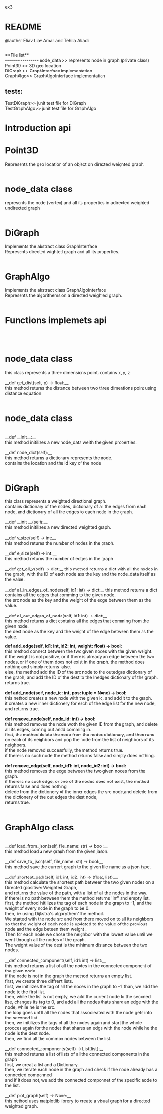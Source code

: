 ex3 <h1>  README</h1>
@auther Eliav Liav Amar and Tehila Abadi</p>

<br>
**File list** <br>
-----------------
node_data >>		represents node in graph (private class)<br>
Point3D >>                                 3D geo location <br>
DiGraph >>                                GraphInterface implementation<br>
GraphAlgo>>	  	GraphAlgoInterface implementation<br>
  
**tests:**<br>
--------------------
TestDiGraph>>		junit test file for DiGraph<br>
TestGraphAlgo>>		junit test file for GraphAlgo<br>

<h1>Introduction api</h1>

<h1>Point3D </h1>
Represents the  geo location of an object on directed weighted graph.<br>
<br>
<h1>node_data class</h1>
represents the node (vertex) and all its properties in adirected weighted undirected graph<br>
<br>
<h1>DiGraph</h1>
Implements the abstract class GraphInterface<br>
Represents directed wighted  graph and all its properties.<br>
<br>
<h1>GraphAlgo </h1>
Implements the abstract class GraphAlgoInterface<br>
Represents the algorithems on a directed weighted graph.<br>
<br>
<h1>Functions implemets api</h1><br>
<br>

<h1>node_data class</h1>
this class represents a three dimensions point. contains x, y, z<br>
<br>
__def get_dist(self, p) -> float:__<br>
this method returns the distance between two three dimentions point using distance equation<br>
<br>
<h1>node_data class</h1>
<br>
 __def __init__:__<br>
this method initilizes a new node_data weith the given properties.<br>
<br>
__def node_dict(self):__<br>
this method returns a dictionary represents the node.<br>
contains the location and the id key of the node<br>
<br>
<h1>DiGraph</h1>
this class represents a weighted directional graph.<br>
contains dictionary of the nodes, dictionary of all the edges from each node, and dictionary of all the edges to each node in the graph.<br>
<br>
__def __init __(self):__<br>
this method initilizes a new directed weighted graph.<br>
<br>
__def v_size(self) -> int:__<br>
this method returns the number of nodes in the graph.<br>
<br>
__def e_size(self) -> int:__<br>
this method returns the number of edges in the graph<br>
<br>
__def get_all_v(self) -> dict:__
this method returns a dict with all the nodes in the graph, with the ID of each node ass the key and the node_data itself as the value.<br>
<br>
__def all_in_edges_of_node(self, id1: int) -> dict:__
this method returns a dict contains all the edges that comming to the given node.<br>
the src node as the key and the weight of the edge between them as the value.<br>
<br>
__def all_out_edges_of_node(self, id1: int) -> dict:__<br>
this method returns a dict contains all the edges that comming from the given node.<br>
the dest node as the key and the weight of the edge between them as the value.<br>

__def add_edge(self, id1: int, id2: int, weight: float) -> bool:__<br>
this method connect between the two given nodes with the given weight.<br>
if the weight is not positive, or if there is already an edge between the two nodes, or if one of them does not exist in the graph, the method does nothing and simply returns false.<br>
else, the method add the ID of the src node to the outedges dictionary of the graph, and add the ID of the dest to the Inedges dictionary of the graph.<br>
returns true.<br>
<br>
__def add_node(self, node_id: int, pos: tuple = None) -> bool:__<br>
this nethod creates a new node with the given id, and add it to the graph.<br>
it creates a new inner dictionery for each of the edge list for the new node, and returns true.<br>
<br>
__def remove_node(self, node_id: int) -> bool:__<br>
this method removes the node woth the given ID from the graph, and delete all its edges, coming out andd comming in.<br>
first, the method delete the node from the nodes dictionary, and then runs on each of its neighbors and pop the node from the list of neighbors of its neighbors.<br>
if the node removed successfully, the method returns true.<br>
if there is no such node the method returns false and simply does nothing.<br>
<br>
__def remove_edge(self, node_id1: int, node_id2: int) -> bool:__<br>
this method removes the edge between the two given nodes from the graph.<br>
if there is no such edge, or one of the nodes does not exist, the method returns false and does nothing<br>
delede from the dictionery of the inner edges the src node,and delede from the dictionery of the out edges the dest node,<br>
returns true.<br>
<br>
<h1>GraphAlgo class</h1>
<br>
__def load_from_json(self, file_name: str) -> bool:__<br>
this method load a new graph from the given jason.<br>
<br>
__def save_to_json(self, file_name: str) -> bool:__<br>
this method save the current graph to the given file name as a json type.<br>
<br>
__def shortest_path(self, id1: int, id2: int) -> (float, list):__<br>
this method calculate the shortest path between the two given nodes on a Directed (positive) Weighted Graph,<br>
 and returns the value of the path, with a list of all the nodes in the way. <br>
if there is no path between them the method returns 'inf' and empty list.<br>
first, the method initilizes the tag of each node in the graph to -1, and the weight of every node in the graph to be 0.<br>
then, by using Dijkstra's algorythem' the method.<br>
 We started with the node src and from there moved on to all its neighbors so that the weight of each node is updated to the value of the previous node and the edge beteen them weight .<br>
Then for each node we chose the neighbor with the lowest value until we went through all the nodes of the graph. <br>
The weight value of the dest is the minimum distance between the two nodes.<br>
<br>
__def connected_component(self, id1: int) -> list:__<br>
this method returns a list of all the nodes in the connected component of the given node<br>
if the node is not in the graph the method returns an empty list.<br>
first,  we create three diffrent lists.<br>
first, we initilizes the tag of all the nodes in the graph to -1. than, we add the node to the first list.<br>
then, while the list is not empty, we add the current node to the seconed lise, changes its tag to 0, and add all the nodes thats share an edge with the node, while he is the src.<br>
the loop goes untill  all the nodes that associeated with the node gets into the seconed list.<br>
then, we initilizes the tags of all the nodes again and start the whole procces again for the nodes that shares an edge with the node while he the node is the dest node.<br>
then, we find all the common nodes between the list.<br>
<br>
__def connected_components(self) -> List[list]:__<br>
this method returns a list of lists of all the connected components in the graph<br>
first, we creat a list and a Dictionary.<br>
then, we iterate each node in the graph and check if the node already has a connected componned<br>
and if it does not, we add the connected componnet of the specific node to the list.<br>
<br>
__def plot_graph(self) -> None:__<br>
this nethod uses matplotlib librery to create a visual graph for a directed weighted graph.<br>
 



